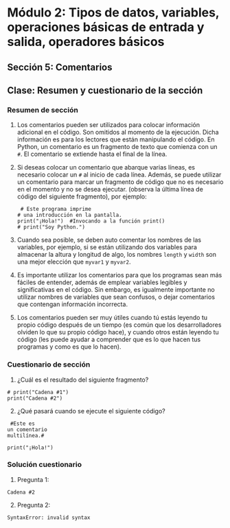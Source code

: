 # Módulo 2: Tipos de datos, variables, operaciones básicas de entrada y salida, operadores básicos 
## Sección 5: Comentarios
## Clase: Resumen y cuestionario de la sección

### Resumen de sección

1. Los comentarios pueden ser utilizados para colocar información adicional en el código. Son omitidos al momento de la ejecución. Dicha información es para los lectores que están manipulando el código. En Python, un comentario es un fragmento de texto que comienza con un `#`. El comentario se extiende hasta el final de la línea.
2. Si deseas colocar un comentario que abarque varias líneas, es necesario colocar un `#` al inicio de cada línea. Además, se puede utilizar un comentario para marcar un fragmento de código que no es necesario en el momento y no se desea ejecutar. (observa la última línea de código del siguiente fragmento), por ejemplo:

    ```
     # Este programa imprime
    # una introducción en la pantalla.
    print("¡Hola!")  #Invocando a la función print()
    # print("Soy Python.") 
    ```
3. Cuando sea posible, se deben auto comentar los nombres de las variables, por ejemplo, si se están utilizando dos variables para almacenar la altura y longitud de algo, los nombres `length` y `width` son una mejor elección que `myvar1` y `myvar2`.
4. Es importante utilizar los comentarios para que los programas sean más fáciles de entender, además de emplear variables legibles y significativas en el código. Sin embargo, es igualmente importante no utilizar nombres de variables que sean confusos, o dejar comentarios que contengan información incorrecta.
5. Los comentarios pueden ser muy útiles cuando tú estás leyendo tu propio código después de un tiempo (es común que los desarrolladores olviden lo que su propio código hace), y cuando otros están leyendo tu código (les puede ayudar a comprender que es lo que hacen tus programas y como es que lo hacen).

### Cuestionario de sección

1. ¿Cuál es el resultado del siguiente fragmento?

```
# print("Cadena #1")
print("Cadena #2") 
```

2. ¿Qué pasará cuando se ejecute el siguiente código?

```
 #Este es
un comentario
multilínea.#
 
print("¡Hola!") 
```

### Solución cuestionario

1. Pregunta 1:

`Cadena #2`

2. Pregunta 2:

`SyntaxError: invalid syntax`